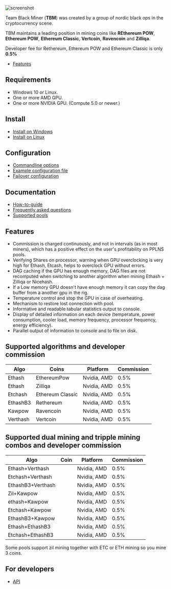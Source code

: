 ![screenshot](https://github.com/sp-hash/TeamBlackMiner/blob/main/TBMiner.png)

Team Black Miner (**TBM**) was created by a group of nordic black ops in the cryptocurrency scene.

TBM maintains a leading position in mining coins like **REthereum POW**, **Ethereum POW**, **Ethereum Classic**, **Vertcoin**, **Ravencoin** and **Zilliqa**.

Developer fee for Rethereum, Ethereum POW and Ethereum Classic is only **0.5%**


* [Features](https://github.com/sp-hash/TeamBlackMiner#features)

## Requirements
+ Windows 10 or Linux.
+ One or more AMD GPU.
+ One or more NVIDIA GPU. (Compute 5.0 or newer.)

## Install
* [Install on Windows](https://github.com/sp-hash/TeamBlackMiner/blob/main/INSTALL_WINDOWS.md)
* [Install on Linux](https://github.com/sp-hash/TeamBlackMiner/blob/main/INSTALL_LINUX.md)

## Configuration

* [Commandline options](https://github.com/sp-hash/TeamBlackMiner/blob/main/OPTIONS.md)
* [Example configuration file](https://github.com/sp-hash/TeamBlackMiner/blob/main/CONFIG_FILE.md)
* [Failover configuration](https://github.com/sp-hash/TeamBlackMiner/blob/main/FAILOVER.md)

## Documentation
* [How-to-guide](https://github.com/sp-hash/TeamBlackMiner/blob/main/HOW-TO.md)
* [Frequently asked questions](https://github.com/sp-hash/TeamBlackMiner/blob/main/FAQ.md)
* [Supported pools](https://github.com/sp-hash/TeamBlackMiner/blob/main/POOLS.md)

## Features
+ Commission is charged continuously, and not in intervals (as in most miners), which has a positive effect on the user's profitability on PPLNS pools.
+ Verifying Shares on processor, warning when GPU overclocking is very high for Ethash, Etcash, helps to overclock GPU without errors.
+ DAG caching if the GPU has enough memory, DAG files are not recomputed when switching to another algorithm when mining Ethash + Zilliqa or Nicehash.
+ If a Low memory GPU doesn't have enough memory it can copy the dag buffer from a another gpu in the rig.
+ Temperature control and stop the GPU in case of overheating.
+ Mechanism to restore lost connection with pool.
+ Informative and readable tabular statistics output to console.
+ Display of detailed information on each device (temperature, power consumption, cooler load, memory frequency, processor frequency, energy efficiency).
+ Parallel output of information to console and to file on disk.

## Supported algorithms and developer commission

| Algo          | Coins             | Platform    | Commission    |
| ------------- | ----------------- | ----------- | ------------- |
| Ethash        | EthereumPow       | Nvidia, AMD | 0.5%          |
| Ethash        | Zilliqa           | Nvidia, AMD | 0.5%          |
| Etchash       | Ethereum Classic  | Nvidia, AMD | 0.5%          |
| EthashB3      | Rethereum         | Nvidia, AMD | 0.5%          |
| Kawpow        | Ravencoin         | Nvidia, AMD | 0.5%          |
| Verthash      | Vertcoin          | Nvidia, AMD | 0.5%          |                                                    

## Supported dual mining and tripple mining combos and developer commission

| Algo             | Coin                  | Platform    | Commission    |
| ---------------- | --------------------- | ----------- | ------------- |
| Ethash+Verthash  |                       | Nvidia, AMD | 0.5%          |
| Etchash+Verthash |                       | Nvidia, AMD | 0.5%          |
| EthashB3+Verthash|                       | Nvidia, AMD | 0.5%          |
| Zil+Kawpow       |                       | Nvidia, AMD | 0.5%          |
| ethash+Kawpow    |                       | Nvidia, AMD | 0.5%          |
| Etchash+Kawpow   |                       | Nvidia, AMD | 0.5%          |
| EthashB3+Kawpow  |                       | Nvidia, AMD | 0.5%          |
| Ethash+EthashB3  |                       | Nvidia, AMD | 0.5%          |
| Etchash+EthashB3 |                       | Nvidia, AMD | 0.5%          |


Some pools support zil mining together with ETC or ETH mining so you mine 3 coins.

## For developers

* [API](https://github.com/sp-hash/TeamBlackMiner/blob/main/API.md)
